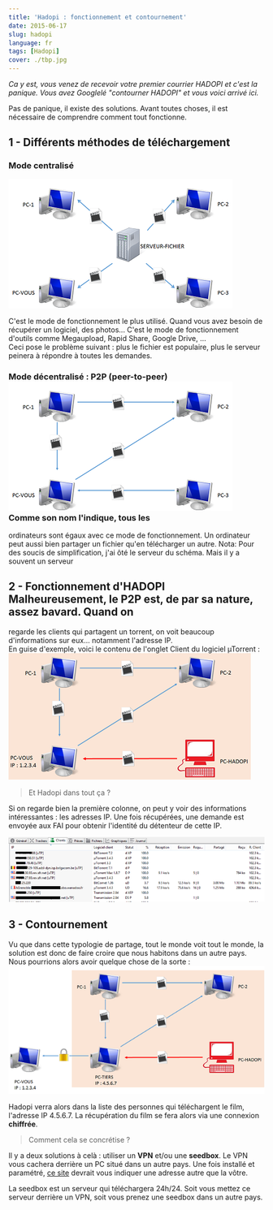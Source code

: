 ```yaml
---
title: 'Hadopi : fonctionnement et contournement'
date: 2015-06-17
slug: hadopi
language: fr
tags: [Hadopi]
cover: ./tbp.jpg
---
```


_Ca y est, vous venez de recevoir votre premier courrier HADOPI et c'est la panique. Vous avez
Googlelé "contourner HADOPI" et vous voici arrivé ici._

Pas de panique, il existe des solutions. Avant toutes choses, il est nécessaire de comprendre
comment tout fonctionne.

## 1 - Différents méthodes de téléchargement

### Mode centralisé

![mode client serveur](./1.png)

C'est le mode de fonctionnement le plus utilisé. Quand vous avez besoin de récupérer un logiciel,
des photos... C'est le mode de fonctionnement d'outils comme Megaupload, Rapid Share, Google Drive,
...  
Ceci pose le problème suivant : plus le fichier est populaire, plus le serveur peinera à répondre à
toutes les demandes.

### Mode décentralisé : P2P (peer-to-peer) ![P2P](./2.png) Comme son nom l'indique, tous les

ordinateurs sont égaux avec ce mode de fonctionnement. Un ordinateur peut aussi bien partager un
fichier qu'en télécharger un autre. Nota: Pour des soucis de simplification, j'ai ôté le serveur du
schéma. Mais il y a souvent un serveur

## 2 - Fonctionnement d'HADOPI Malheureusement, le P2P est, de par sa nature, assez bavard. Quand on

regarde les clients qui partagent un torrent, on voit beaucoup d'informations sur eux... notamment
l'adresse IP.  
En guise d'exemple, voici le contenu de l'onglet Client du logiciel µTorrent : ![uTorrent](./3.png)

> Et Hadopi dans tout ça ?

Si on regarde bien la première colonne, on peut y voir des informations intéressantes : les adresses
IP. Une fois récupérées, une demande est envoyée aux FAI pour obtenir l'identité du détenteur de
cette IP.

![Fonctionnement](./4.png)

## 3 - Contournement

Vu que dans cette typologie de partage, tout le monde voit tout le monde, la solution est donc de
faire croire que nous habitons dans un autre pays.  
Nous pourrions alors avoir quelque chose de la sorte : ![Contournement](./5.png)

Hadopi verra alors dans la liste des personnes qui téléchargent le film, l'adresse IP 4.5.6.7. La
récupération du film se fera alors via une connexion **chiffrée**.

> Comment cela se concrétise ?

Il y a deux solutions à celà : utiliser un **VPN** et/ou une **seedbox**. Le VPN vous cachera
derrière un PC situé dans un autre pays. Une fois installé et paramétré,
[ce site](http://www.ip-adress.com/) devrait vous indiquer une adresse autre que la vôtre.

La seedbox est un serveur qui téléchargera 24h/24. Soit vous mettez ce serveur derrière un VPN, soit
vous prenez une seedbox dans un autre pays.
